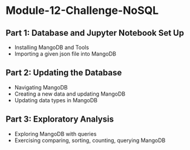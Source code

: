 <h1>Module-12-Challenge-NoSQL</h1>

<h2>Part 1: Database and Jupyter Notebook Set Up</h2>
<ul>
<li>Installing MangoDB and Tools</li>
<li>Importing a given json file into MangoDB</li>
</ul>

<h2>Part 2: Updating the Database</h2>
<ul>
<li>Navigating MangoDB</li>
<li>Creating a new data and updating MangoDB</li>
<li>Updating data types in MangoDB</li>
</ul>

<h2>Part 3: Exploratory Analysis</h2>
<ul>
<li>Exploring MangoDB with queries</li>
<li>Exercising comparing, sorting, counting, querying MangoDB</li>
</ul>